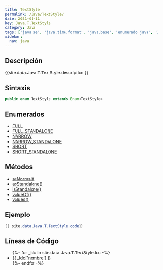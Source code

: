 ```yaml
---
title: TextStyle
permalink: /Java/TextStyle/
date: 2021-01-11
key: Java.T.TextStyle
category: Java
tags: ['java se', 'java.time.format', 'java.base', 'enumerado java', 'Java 1.8']
sidebar: 
  nav: java
---
```


## Descripción
{{site.data.Java.T.TextStyle.description }}

## Sintaxis
~~~java
public enum TextStyle extends Enum<TextStyle>
~~~

## Enumerados
* [FULL](/Java/TextStyle/FULL)
* [FULL_STANDALONE](/Java/TextStyle/FULL_STANDALONE)
* [NARROW](/Java/TextStyle/NARROW)
* [NARROW_STANDALONE](/Java/TextStyle/NARROW_STANDALONE)
* [SHORT](/Java/TextStyle/SHORT)
* [SHORT_STANDALONE](/Java/TextStyle/SHORT_STANDALONE)

## Métodos
* [asNormal()](/Java/TextStyle/asNormal)
* [asStandalone()](/Java/TextStyle/asStandalone)
* [isStandalone()](/Java/TextStyle/isStandalone)
* [valueOf()](/Java/TextStyle/valueOf)
* [values()](/Java/TextStyle/values)

## Ejemplo
~~~java
{{ site.data.Java.T.TextStyle.code}}
~~~

## Líneas de Código
<ul>
{%- for _ldc in site.data.Java.T.TextStyle.ldc -%}
   <li>
       <a href="{{_ldc['url'] }}">{{ _ldc['nombre'] }}</a>
   </li>
{%- endfor -%}
</ul>
